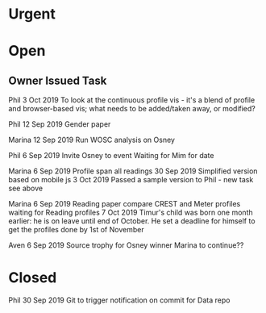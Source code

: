 Urgent
======


Open
====

Owner   Issued      Task
------------------------
Phil    3 Oct 2019  To look at the continuous profile vis - 
                    it's a blend of profile and browser-based vis; what needs to be added/taken away, or modified?

Phil    12 Sep 2019 Gender paper

Marina  12 Sep 2019 Run WOSC analysis on Osney

Phil    6 Sep 2019  Invite Osney to event
                    Waiting for Mim for date

Marina  6 Sep 2019  Profile span all readings
        30 Sep 2019 Simplified version based on mobile js
        3 Oct 2019  Passed a sample version to Phil - new task see above

Marina  6 Sep 2019  Reading paper compare CREST and Meter profiles
                    waiting for Reading profiles
        7 Oct 2019  Timur's child was born one month earlier: 
                    he is on leave until end of October. He set a deadline for himself to get the profiles done by 1st of November

Aven    6 Sep 2019  Source trophy for Osney winner
                    Marina to continue??

Closed
======

Phil    30 Sep 2019 Git to trigger notification on commit for Data repo
